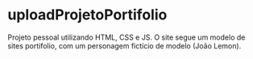 # uploadProjetoPortifolio
Projeto pessoal utilizando HTML, CSS e JS.
O site segue um modelo de sites portifolio, com um personagem fictício de modelo (João Lemon). 

